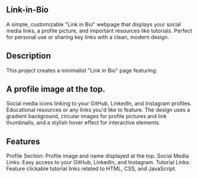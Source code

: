 ## Link-in-Bio
A simple, customizable "Link in Bio" webpage that displays your social media links, a profile picture, and important resources like tutorials. Perfect for personal use or sharing key links with a clean, modern design.

## Description
This project creates a minimalist "Link in Bio" page featuring:

## A profile image at the top.
Social media icons linking to your GitHub, LinkedIn, and Instagram profiles.
Educational resources or any links you'd like to feature.
The design uses a gradient background, circular images for profile pictures and link thumbnails, and a stylish hover effect for interactive elements.

## Features
Profile Section: Profile image and name displayed at the top.
Social Media Links: Easy access to your GitHub, LinkedIn, and Instagram.
Tutorial Links: Feature clickable tutorial links related to HTML, CSS, and JavaScript.
